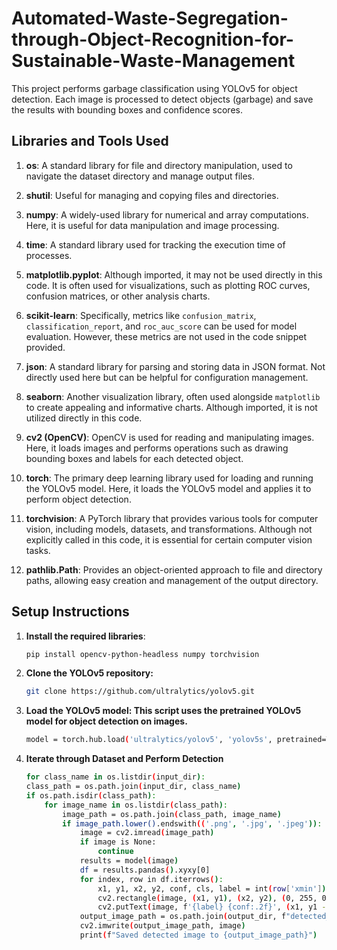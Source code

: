 # Automated-Waste-Segregation-through-Object-Recognition-for-Sustainable-Waste-Management

This project performs garbage classification using YOLOv5 for object detection. Each image is processed to detect objects (garbage) and save the results with bounding boxes and confidence scores.

## Libraries and Tools Used

1. **os**: A standard library for file and directory manipulation, used to navigate the dataset directory and manage output files.
  
2. **shutil**: Useful for managing and copying files and directories.

3. **numpy**: A widely-used library for numerical and array computations. Here, it is useful for data manipulation and image processing.
   
4. **time**: A standard library used for tracking the execution time of processes.

5. **matplotlib.pyplot**: Although imported, it may not be used directly in this code. It is often used for visualizations, such as plotting ROC curves, confusion matrices, or other analysis charts.

6. **scikit-learn**: Specifically, metrics like `confusion_matrix`, `classification_report`, and `roc_auc_score` can be used for model evaluation. However, these metrics are not used in the code snippet provided.

7. **json**: A standard library for parsing and storing data in JSON format. Not directly used here but can be helpful for configuration management.

8. **seaborn**: Another visualization library, often used alongside `matplotlib` to create appealing and informative charts. Although imported, it is not utilized directly in this code.

9. **cv2 (OpenCV)**: OpenCV is used for reading and manipulating images. Here, it loads images and performs operations such as drawing bounding boxes and labels for each detected object.

10. **torch**: The primary deep learning library used for loading and running the YOLOv5 model. Here, it loads the YOLOv5 model and applies it to perform object detection.

11. **torchvision**: A PyTorch library that provides various tools for computer vision, including models, datasets, and transformations. Although not explicitly called in this code, it is essential for certain computer vision tasks.

12. **pathlib.Path**: Provides an object-oriented approach to file and directory paths, allowing easy creation and management of the output directory.

## Setup Instructions

1. **Install the required libraries**:
   ```bash
   pip install opencv-python-headless numpy torchvision
2. **Clone the YOLOv5 repository:**
   ```bash
   git clone https://github.com/ultralytics/yolov5.git  
3. **Load the YOLOv5 model: This script uses the pretrained YOLOv5 model for object detection on images.**
   ```bash
   model = torch.hub.load('ultralytics/yolov5', 'yolov5s', pretrained=True)

4. **Iterate through Dataset and Perform Detection**
    ```bash
    for class_name in os.listdir(input_dir):
    class_path = os.path.join(input_dir, class_name)
    if os.path.isdir(class_path):
        for image_name in os.listdir(class_path):
            image_path = os.path.join(class_path, image_name)
            if image_path.lower().endswith(('.png', '.jpg', '.jpeg')):
                image = cv2.imread(image_path)
                if image is None:
                    continue
                results = model(image)
                df = results.pandas().xyxy[0]
                for index, row in df.iterrows():
                    x1, y1, x2, y2, conf, cls, label = int(row['xmin']), int(row['ymin']), int(row['xmax']), int(row['ymax']), row['confidence'], int(row['class']), row['name']
                    cv2.rectangle(image, (x1, y1), (x2, y2), (0, 255, 0), 2)
                    cv2.putText(image, f'{label} {conf:.2f}', (x1, y1 - 10), cv2.FONT_HERSHEY_SIMPLEX, 0.5, (0, 255, 0), 2)
                output_image_path = os.path.join(output_dir, f"detected_{image_name}")
                cv2.imwrite(output_image_path, image)
                print(f"Saved detected image to {output_image_path}")

    

